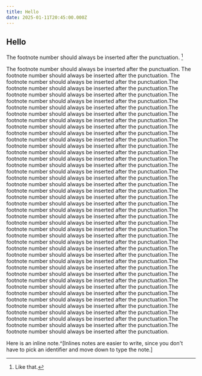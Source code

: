 ```yaml
---
title: Hello
date: 2025-01-11T20:45:00.000Z
---
```


## Hello

The footnote number should always be inserted after the punctuation. [^1]

The footnote number should always be inserted after the punctuation.
The footnote number should always be inserted after the punctuation.
The footnote number should always be inserted after the punctuation.The footnote number should always be inserted after the punctuation.The footnote number should always be inserted after the punctuation.The footnote number should always be inserted after the punctuation.The footnote number should always be inserted after the punctuation.The footnote number should always be inserted after the punctuation.The footnote number should always be inserted after the punctuation.The footnote number should always be inserted after the punctuation.The footnote number should always be inserted after the punctuation.The footnote number should always be inserted after the punctuation.The footnote number should always be inserted after the punctuation.The footnote number should always be inserted after the punctuation.The footnote number should always be inserted after the punctuation.The footnote number should always be inserted after the punctuation.The footnote number should always be inserted after the punctuation.The footnote number should always be inserted after the punctuation.The footnote number should always be inserted after the punctuation.The footnote number should always be inserted after the punctuation.The footnote number should always be inserted after the punctuation.The footnote number should always be inserted after the punctuation.The footnote number should always be inserted after the punctuation.The footnote number should always be inserted after the punctuation.The footnote number should always be inserted after the punctuation.The footnote number should always be inserted after the punctuation.The footnote number should always be inserted after the punctuation.The footnote number should always be inserted after the punctuation.The footnote number should always be inserted after the punctuation.The footnote number should always be inserted after the punctuation.The footnote number should always be inserted after the punctuation.The footnote number should always be inserted after the punctuation.The footnote number should always be inserted after the punctuation.The footnote number should always be inserted after the punctuation.The footnote number should always be inserted after the punctuation.The footnote number should always be inserted after the punctuation.The footnote number should always be inserted after the punctuation.The footnote number should always be inserted after the punctuation.The footnote number should always be inserted after the punctuation.The footnote number should always be inserted after the punctuation.The footnote number should always be inserted after the punctuation.The footnote number should always be inserted after the punctuation.

Here is an inline note.^[Inlines notes are easier to write, since
you don't have to pick an identifier and move down to type the
note.]

[^1]: Like that. 
